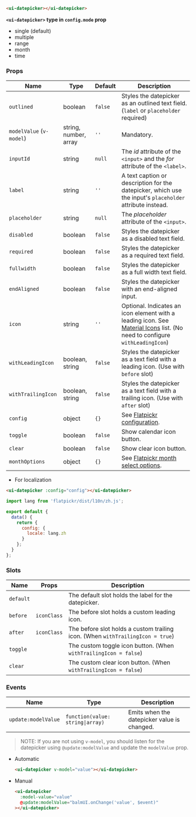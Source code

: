 ```html
<ui-datepicker></ui-datepicker>
```

**`<ui-datepicker>` type in `config.mode` prop**

- single (default)
- multiple
- range
- month
- time

### Props

| Name                     | Type                  | Default | Description                                                                                                                          |
| ------------------------ | --------------------- | ------- | ------------------------------------------------------------------------------------------------------------------------------------ |
| `outlined`               | boolean               | `false` | Styles the datepicker as an outlined text field. (`label` or `placeholder` required)                                                 |
| `modelValue` (`v-model`) | string, number, array | `''`    | Mandatory.                                                                                                                           |
| `inputId`                | string                | `null`  | The _id_ attribute of the `<input>` and the _for_ attribute of the `<label>`.                                                        |
| `label`                  | string                | `''`    | A text caption or description for the datepicker, which use the input's `placeholder` attribute instead.                             |
| `placeholder`            | string                | `null`  | The _placeholder_ attribute of the `<input>`.                                                                                        |
| `disabled`               | boolean               | `false` | Styles the datepicker as a disabled text field.                                                                                      |
| `required`               | boolean               | `false` | Styles the datepicker as a required text field.                                                                                      |
| `fullwidth`              | boolean               | `false` | Styles the datepicker as a full width text field.                                                                                    |
| `endAligned`             | boolean               | `false` | Styles the datepicker with an end-aligned input.                                                                                     |
| `icon`                   | string                | `''`    | Optional. Indicates an icon element with a leading icon. See [Material Icons](/icons) list. (No need to configure `withLeadingIcon`) |
| `withLeadingIcon`        | boolean, string       | `false` | Styles the datepicker as a text field with a leading icon. (Use with `before` slot)                                                  |
| `withTrailingIcon`       | boolean, string       | `false` | Styles the datepicker as a text field with a trailing icon. (Use with `after` slot)                                                  |
| `config`                 | object                | `{}`    | See [Flatpickr configuration](https://flatpickr.js.org/options/).                                                                    |
| `toggle`                 | boolean               | `false` | Show calendar icon button.                                                                                                           |
| `clear`                  | boolean               | `false` | Show clear icon button.                                                                                                              |
| `monthOptions`           | object                | `{}`    | See [Flatpickr month select options](https://flatpickr.js.org/plugins/#monthselectplugin).                                           |

- For localization

```html
<ui-datepicker :config="config"></ui-datepicker>
```

```js
import lang from 'flatpickr/dist/l10n/zh.js';

export default {
  data() {
    return {
      config: {
        locale: lang.zh
      }
    };
  }
};
```

### Slots

| Name      | Props       | Description                                                                    |
| --------- | ----------- | ------------------------------------------------------------------------------ |
| `default` |             | The default slot holds the label for the datepicker.                           |
| `before`  | `iconClass` | The before slot holds a custom leading icon.                                   |
| `after`   | `iconClass` | The before slot holds a custom trailing icon. (When `withTrailingIcon = true`) |
| `toggle`  |             | The custom toggle icon button. (When `withTrailingIcon = false`)               |
| `clear`   |             | The custom clear icon button. (When `withTrailingIcon = false`)                |

### Events

| Name                | Type                             | Description                                 |
| ------------------- | -------------------------------- | ------------------------------------------- |
| `update:modelValue` | `function(value: string\|array)` | Emits when the datepicker value is changed. |

> NOTE: If you are not using `v-model`, you should listen for the datepicker using `@update:modelValue` and update the `modelValue` prop.

- Automatic

  ```html
  <ui-datepicker v-model="value"></ui-datepicker>
  ```

- Manual

  ```html
  <ui-datepicker
    :model-value="value"
    @update:modelValue="balmUI.onChange('value', $event)"
  ></ui-datepicker>
  ```
